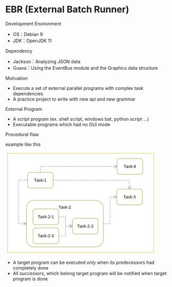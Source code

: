 # EBR (External Batch Runner)

Development Environment

- OS：Debian 9
- JDK：OpenJDK 11

Dependency

- Jackson：Analyzing JSON data 
- Guava：Using the EventBus module and the Graphics data structure

Motivation

- Execute a set of external parallel programs with complex task dependencies
- A practice project to write with new api and new grammar

External Program

- A script program (ex. shell script, windows bat, python script ...)
- Executable programs which had no GUI mode

Procedural flaw

example like this

![image](https://github.com/catforward/ebr/raw/master/images/sample_task_flow.jpg)

- A target program can be executed only when its predecessors had completely done
- All successors, which belong target program will be notified when target program is done
